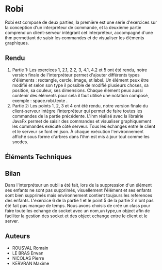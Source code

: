 # Robi
Robi est composé de deux parties, la première est une série d'exercices sur la conception d'un interpréteur de commande, et la deuxième partie comprend un client-serveur intégrant cet interpréteur, accompagné d'une ihm permettant de saisir les commandes et de visualiser les éléments graphiques.

## Rendu
<a id="rendu" class="anchor"></a>
1. Partie 1: 
    Les exercices 1, 2.1, 2.2, 3, 4.1, 4.2 et 5 ont été rendu, notre version finale de l'interpréteur permet d'ajouter différents types d'éléments : rectangle, cercle, image, et label.
    Un élément peux être modifié et selon son type il possible de modifié plusieurs choses, sa position, sa couleur, ses dimensions.
    Chaque élément peux aussi contenir des éléments pour cela il faut utilisé une notation composé, exemple : space.robi.texte .
2. Partie 2:
    Les points 1, 2, 3 et 4 ont été rendu, notre version finale du client-serveur intègre l'interpréteur qui permet de faire toutes les commandes de la partie précédente.
    L'ihm réalisé avec la librairie JavaFx permet de saisir des commandes et visualiser graphiquement les commandes exécuté côté serveur.
    Tous les échanges entre le client et le serveur se font en json.
    À chaque exécution l'environnement affiché sous forme d'arbres dans l'ihm est mis à jour tout comme les snodes.

## Éléments Techniques
<a id="elementsTechniques" class="anchor"></a>

## Bilan
<a id="bilan" class="anchor"></a>
Dans l'interpréteur un oubli a été fait, lors de la suppression d'un élément ses enfants ne sont pas supprimés, visuellement l'élément et ses enfants sont bien supprimés mais environnement contient toujours les references des enfants.
L'exercice 6 de la partie 1 et le point 5 de la partie 2 n'ont pas été fait pas manque de temps.
Nous avons choisis de crée un class pour faire toute les echange de socket avec un nom,un type,un object afin de faciliter la gestion des socket et des object echange entre le client et le server.
## Auteurs
<a id="auteurs" class="anchor"></a>
- ROUSVAL Romain
- LE BRAS Erwan
- NICOLAS Pierre
- KERVRAN Maxime
